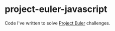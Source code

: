 # project-euler-javascript
Code I've written to solve [Project Euler](https://projecteuler.net/) challenges.
